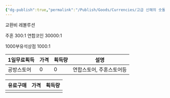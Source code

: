 ```yaml
---
{"dg-publish":true,"permalink":"/Publish/Goods/Currencies/고급 신해의 숫돌/"}
---
```



교환비
레볼루션

주혼 300:1
연합코인 30000:1

1000부유석상점 1000:1



| 1일무료획득 | 가격  | 획득량 | 설명            |
| ------ | --- | --- | ------------- |
| 공방스토어  | 0   | 0   | 연합스토어, 주혼스토어등 |


| 유료구매 | 가격  | 획득량 |
| ---- | --- | --- |
|      |     |     |
